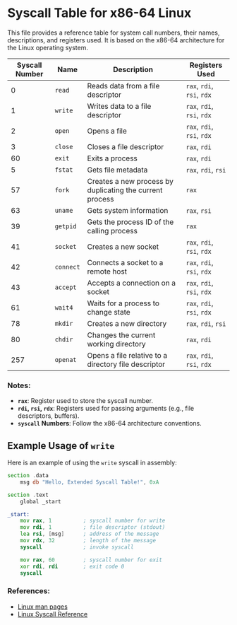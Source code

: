 
# Syscall Table for x86-64 Linux

This file provides a reference table for system call numbers, their names, descriptions, and registers used. It is based on the x86-64 architecture for the Linux operating system.

| Syscall Number | Name         | Description                                        | Registers Used        |
|----------------|--------------|----------------------------------------------------|-----------------------|
| 0              | `read`       | Reads data from a file descriptor                  | `rax`, `rdi`, `rsi`, `rdx` |
| 1              | `write`      | Writes data to a file descriptor                   | `rax`, `rdi`, `rsi`, `rdx` |
| 2              | `open`       | Opens a file                                       | `rax`, `rdi`, `rsi`, `rdx` |
| 3              | `close`      | Closes a file descriptor                           | `rax`, `rdi`          |
| 60             | `exit`       | Exits a process                                    | `rax`, `rdi`          |
| 5              | `fstat`      | Gets file metadata                                | `rax`, `rdi`, `rsi`   |
| 57             | `fork`       | Creates a new process by duplicating the current process | `rax`          |
| 63             | `uname`      | Gets system information                           | `rax`, `rsi`          |
| 39             | `getpid`     | Gets the process ID of the calling process         | `rax`                |
| 41             | `socket`     | Creates a new socket                              | `rax`, `rdi`, `rsi`, `rdx` |
| 42             | `connect`    | Connects a socket to a remote host                | `rax`, `rdi`, `rsi`, `rdx` |
| 43             | `accept`     | Accepts a connection on a socket                  | `rax`, `rdi`, `rsi`, `rdx` |
| 61             | `wait4`      | Waits for a process to change state               | `rax`, `rdi`, `rsi`, `rdx` |
| 78             | `mkdir`      | Creates a new directory                           | `rax`, `rdi`, `rsi`   |
| 80             | `chdir`      | Changes the current working directory             | `rax`, `rdi`          |
| 257            | `openat`     | Opens a file relative to a directory file descriptor | `rax`, `rdi`, `rsi`, `rdx` |

### Notes:
- **`rax`**: Register used to store the syscall number.
- **`rdi`, `rsi`, `rdx`**: Registers used for passing arguments (e.g., file descriptors, buffers).
- **`syscall` Numbers**: Follow the x86-64 architecture conventions.

## Example Usage of `write`

Here is an example of using the `write` syscall in assembly:

```asm
section .data
    msg db "Hello, Extended Syscall Table!", 0xA

section .text
    global _start

_start:
    mov rax, 1          ; syscall number for write
    mov rdi, 1          ; file descriptor (stdout)
    lea rsi, [msg]      ; address of the message
    mov rdx, 32         ; length of the message
    syscall             ; invoke syscall

    mov rax, 60         ; syscall number for exit
    xor rdi, rdi        ; exit code 0
    syscall
```

### References:
- [Linux man pages](https://man7.org/linux/man-pages/)
- [Linux Syscall Reference](https://syscalls.w3challs.com/)
